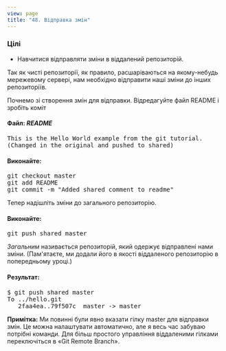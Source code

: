 ```yaml
---
view: page
title: "48. Відправка змін"
---
```


<h3>Цілі</h3>

<ul><li>Навчитися відправляти зміни в віддалений репозиторій.</li></ul>

<p>Так як чисті репозиторії, як правило, расшаріваються на якому-небудь мережевому сервері, нам необхідно відправити наші зміни до інших репозиторіїв.</p>

<p>Почнемо зі створення змін для відправки. Відредагуйте файл <span class="caps">README</span> і зробіть коміт</p>

<h4 class="h4-pre"> Файл: <em><span class="caps"> README </span></em></h4>

<pre class="file">This is the Hello World example from the git tutorial.
(Changed in the original and pushed to shared)</pre>

<h4 class="h4-pre">Виконайте:</h4>

<pre class="instructions">git checkout master
git add README
git commit -m "Added shared comment to readme"</pre>

<p>Тепер надішліть зміни до загального репозиторію.</p>

<h4 class="h4-pre">Виконайте:</h4>

<pre class="instructions">git push shared master</pre>

<p><em>Загальним</em> називається репозиторій, який одержує відправлені нами зміни. (Пам'ятаєте, ми додали його в якості віддаленого репозиторію в попередньому уроці.)</p>

<h4 class="h4-pre">Результат:</h4>

<pre class="sample">$ git push shared master
To ../hello.git
   2faa4ea..79f507c  master -&gt; master</pre>

<p class="note"><strong><span class="caps">Примітка</span>:</strong> Ми повинні були явно вказати гілку master для відправки змін. Це можна налаштувати автоматично, але я весь час забуваю потрібні команди. Для більш простого управління віддаленими гілками переключіться в «Git Remote Branch».</p>